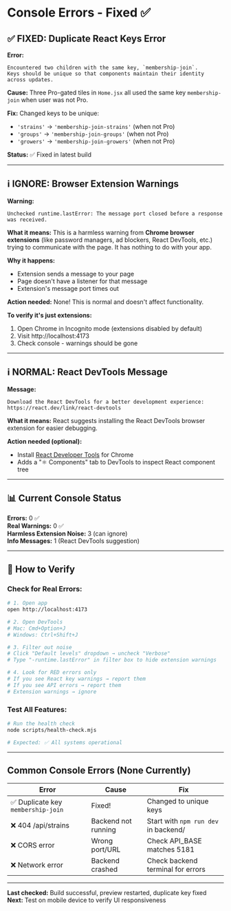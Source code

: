 # Console Errors - Fixed ✅

## ✅ FIXED: Duplicate React Keys Error

**Error:**
```
Encountered two children with the same key, `membership-join`. 
Keys should be unique so that components maintain their identity across updates.
```

**Cause:**
Three Pro-gated tiles in `Home.jsx` all used the same key `membership-join` when user was not Pro.

**Fix:**
Changed keys to be unique:
- `'strains'` → `'membership-join-strains'` (when not Pro)
- `'groups'` → `'membership-join-groups'` (when not Pro)
- `'growers'` → `'membership-join-growers'` (when not Pro)

**Status:** ✅ Fixed in latest build

---

## ℹ️ IGNORE: Browser Extension Warnings

**Warning:**
```
Unchecked runtime.lastError: The message port closed before a response was received.
```

**What it means:**
This is a harmless warning from **Chrome browser extensions** (like password managers, ad blockers, React DevTools, etc.) trying to communicate with the page. It has nothing to do with your app.

**Why it happens:**
- Extension sends a message to your page
- Page doesn't have a listener for that message
- Extension's message port times out

**Action needed:** None! This is normal and doesn't affect functionality.

**To verify it's just extensions:**
1. Open Chrome in Incognito mode (extensions disabled by default)
2. Visit http://localhost:4173
3. Check console - warnings should be gone

---

## ℹ️ NORMAL: React DevTools Message

**Message:**
```
Download the React DevTools for a better development experience: 
https://react.dev/link/react-devtools
```

**What it means:**
React suggests installing the React DevTools browser extension for easier debugging.

**Action needed (optional):**
- Install [React Developer Tools](https://react.dev/link/react-devtools) for Chrome
- Adds a "⚛️ Components" tab to DevTools to inspect React component tree

---

## 📊 Current Console Status

**Errors:** 0 ✅  
**Real Warnings:** 0 ✅  
**Harmless Extension Noise:** 3 (can ignore)  
**Info Messages:** 1 (React DevTools suggestion)

---

## 🧪 How to Verify

### Check for Real Errors:
```bash
# 1. Open app
open http://localhost:4173

# 2. Open DevTools
# Mac: Cmd+Option+J
# Windows: Ctrl+Shift+J

# 3. Filter out noise
# Click "Default levels" dropdown → uncheck "Verbose"
# Type "-runtime.lastError" in filter box to hide extension warnings

# 4. Look for RED errors only
# If you see React key warnings → report them
# If you see API errors → report them
# Extension warnings → ignore
```

### Test All Features:
```bash
# Run the health check
node scripts/health-check.mjs

# Expected: ✅ All systems operational
```

---

## Common Console Errors (None Currently)

| Error | Cause | Fix |
|-------|-------|-----|
| ✅ Duplicate key `membership-join` | Fixed! | Changed to unique keys |
| ❌ 404 /api/strains | Backend not running | Start with `npm run dev` in backend/ |
| ❌ CORS error | Wrong port/URL | Check API_BASE matches 5181 |
| ❌ Network error | Backend crashed | Check backend terminal for errors |

---

**Last checked:** Build successful, preview restarted, duplicate key fixed  
**Next:** Test on mobile device to verify UI responsiveness
